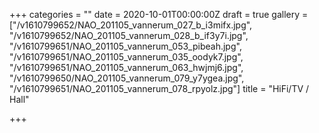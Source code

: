 +++
categories = ""
date = 2020-10-01T00:00:00Z
draft = true
gallery = ["/v1610799652/NAO_201105_vannerum_027_b_i3mifx.jpg", "/v1610799652/NAO_201105_vannerum_028_b_if3y7i.jpg", "/v1610799651/NAO_201105_vannerum_053_pibeah.jpg", "/v1610799651/NAO_201105_vannerum_035_oodyk7.jpg", "/v1610799651/NAO_201105_vannerum_063_hwjmj6.jpg", "/v1610799650/NAO_201105_vannerum_079_y7ygea.jpg", "/v1610799651/NAO_201105_vannerum_078_rpyolz.jpg"]
title = "HiFi/TV / Hall"

+++
